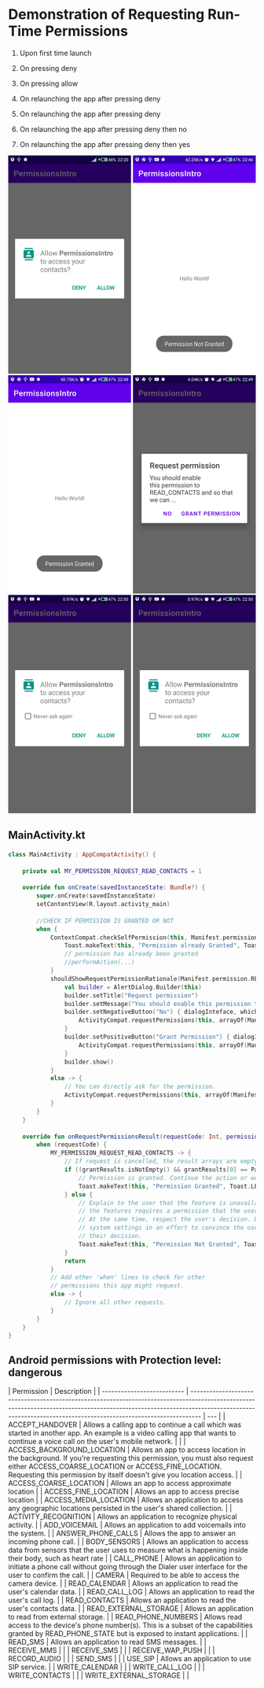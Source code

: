 # Demonstration of Requesting Run-Time Permissions

1. Upon first time launch

2. On pressing deny

3. On pressing allow

4. On relaunching the app after pressing deny

5. On relaunching the app after pressing deny

6. On relaunching the app after pressing deny then no

7. On relaunching the app after pressing deny then yes

![On_Launch](./screenshots/1.png)
![On_Deny](./screenshots/2deny.png)
![On_allow](./screenshots/3allow.png)
![On_relaunch after pressing deny](./screenshots/4deny-relaunch.png)
![On_relaunch after pressing deny then no](./screenshots/5deny-relaunch-no.png)
![On_relaunch after pressing deny then yes](./screenshots/5deny-relaunch-no.png)

## MainActivity.kt

```Kotlin
class MainActivity : AppCompatActivity() {

    private val MY_PERMISSION_REQUEST_READ_CONTACTS = 1

    override fun onCreate(savedInstanceState: Bundle?) {
        super.onCreate(savedInstanceState)
        setContentView(R.layout.activity_main)

        //CHECK IF PERMISSION IS GRANTED OR NOT
        when {
            ContextCompat.checkSelfPermission(this, Manifest.permission.READ_CONTACTS) == PackageManager.PERMISSION_GRANTED -> {
                Toast.makeText(this, "Permission already Granted", Toast.LENGTH_LONG).show()
                // permission has already been granted
                //performAction(...)
            }
            shouldShowRequestPermissionRationale(Manifest.permission.READ_CONTACTS) -> {
                val builder = AlertDialog.Builder(this)
                builder.setTitle("Request permission")
                builder.setMessage("You should enable this permission to READ_CONTACTS and so that we can ...")
                builder.setNegativeButton("No") { dialogInteface, which ->
                    ActivityCompat.requestPermissions(this, arrayOf(Manifest.permission.READ_CONTACTS), MY_PERMISSION_REQUEST_READ_CONTACTS)
                }
                builder.setPositiveButton("Grant Permission") { dialogInteface, which ->
                    ActivityCompat.requestPermissions(this, arrayOf(Manifest.permission.READ_CONTACTS), MY_PERMISSION_REQUEST_READ_CONTACTS)
                }
                builder.show()
            }
            else -> {
                // You can directly ask for the permission.
                ActivityCompat.requestPermissions(this, arrayOf(Manifest.permission.READ_CONTACTS), MY_PERMISSION_REQUEST_READ_CONTACTS)
            }
        }
    }

    override fun onRequestPermissionsResult(requestCode: Int, permissions: Array<out String>, grantResults: IntArray) {
        when (requestCode) {
            MY_PERMISSION_REQUEST_READ_CONTACTS -> {
                // If request is cancelled, the result arrays are empty.
                if ((grantResults.isNotEmpty() && grantResults[0] == PackageManager.PERMISSION_GRANTED)) {
                    // Permission is granted. Continue the action or workflow in your app.
                    Toast.makeText(this, "Permission Granted", Toast.LENGTH_LONG).show()
                } else {
                    // Explain to the user that the feature is unavailable because
                    // the features requires a permission that the user has denied.
                    // At the same time, respect the user's decision. Don't link to
                    // system settings in an effort to convince the user to change
                    // their decision.
                    Toast.makeText(this, "Permission Not Granted", Toast.LENGTH_LONG).show()
                }
                return
            }
            // Add other 'when' lines to check for other
            // permissions this app might request.
            else -> {
                // Ignore all other requests.
            }
        }
    }
}
```

## **Android permissions with Protection level: dangerous**

| Permission                 | Description                                                                                                                                                                                                                                   |
| -------------------------- | --------------------------------------------------------------------------------------------------------------------------------------------------------------------------------------------------------------------------------------------- | --- |
| ACCEPT_HANDOVER            | Allows a calling app to continue a call which was started in another app. An example is a video calling app that wants to continue a voice call on the user's mobile network.                                                                 |     |
| ACCESS_BACKGROUND_LOCATION | Allows an app to access location in the background. If you're requesting this permission, you must also request either ACCESS_COARSE_LOCATION or ACCESS_FINE_LOCATION. Requesting this permission by itself doesn't give you location access. |
| ACCESS_COARSE_LOCATION     | Allows an app to access approximate location                                                                                                                                                                                                  |
| ACCESS_FINE_LOCATION       | Allows an app to access precise location                                                                                                                                                                                                      |
| ACCESS_MEDIA_LOCATION      | Allows an application to access any geographic locations persisted in the user's shared collection.                                                                                                                                           |
| ACTIVITY_RECOGNITION       | Allows an application to recognize physical activity.                                                                                                                                                                                         |
| ADD_VOICEMAIL              | Allows an application to add voicemails into the system.                                                                                                                                                                                      |
| ANSWER_PHONE_CALLS         | Allows the app to answer an incoming phone call.                                                                                                                                                                                              |
| BODY_SENSORS               | Allows an application to access data from sensors that the user uses to measure what is happening inside their body, such as heart rate                                                                                                       |
| CALL_PHONE                 | Allows an application to initiate a phone call without going through the Dialer user interface for the user to confirm the call.                                                                                                              |
| CAMERA                     | Required to be able to access the camera device.                                                                                                                                                                                              |
| READ_CALENDAR              | Allows an application to read the user's calendar data.                                                                                                                                                                                       |
| READ_CALL_LOG              | Allows an application to read the user's call log.                                                                                                                                                                                            |
| READ_CONTACTS              | Allows an application to read the user's contacts data.                                                                                                                                                                                       |
| READ_EXTERNAL_STORAGE      | Allows an application to read from external storage.                                                                                                                                                                                          |
| READ_PHONE_NUMBERS         | Allows read access to the device's phone number(s). This is a subset of the capabilities granted by READ_PHONE_STATE but is exposed to instant applications.                                                                                  |
| READ_SMS                   | Allows an application to read SMS messages.                                                                                                                                                                                                   |
| RECEIVE_MMS                |                                                                                                                                                                                                                                               |
| RECEIVE_SMS                |                                                                                                                                                                                                                                               |
| RECEIVE_WAP_PUSH           |                                                                                                                                                                                                                                               |
| RECORD_AUDIO               |                                                                                                                                                                                                                                               |
| SEND_SMS                   |                                                                                                                                                                                                                                               |
| USE_SIP                    | Allows an application to use SIP service.                                                                                                                                                                                                     |
| WRITE_CALENDAR             |                                                                                                                                                                                                                                               |
| WRITE_CALL_LOG             |                                                                                                                                                                                                                                               |
| WRITE_CONTACTS             |                                                                                                                                                                                                                                               |
| WRITE_EXTERNAL_STORAGE     |                                                                                                                                                                                                                                               |
